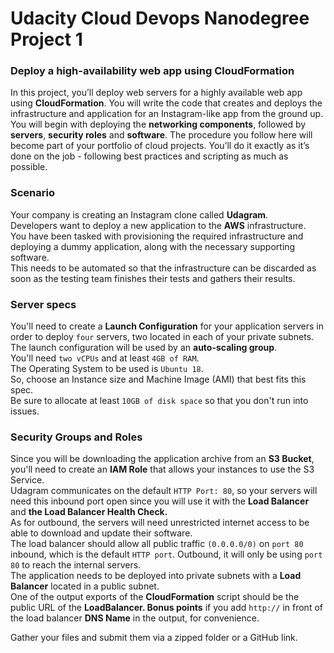 # Udacity Cloud Devops Nanodegree Project 1
### Deploy a high-availability web app using CloudFormation

In this project, you’ll deploy web servers for a highly available web app using **CloudFormation**. You will write the code that creates and deploys the infrastructure and application for an Instagram-like app from the ground up. You will begin with deploying the **networking components**, followed by **servers**, **security roles** and **software**. The procedure you follow here will become part of your portfolio of cloud projects. You’ll do it exactly as it’s done on the job - following best practices and scripting as much as possible.

### Scenario
Your company is creating an Instagram clone called **Udagram**.         
Developers want to deploy a new application to the **AWS** infrastructure.          
You have been tasked with provisioning the required infrastructure and deploying a dummy application, along with the necessary supporting software.         
This needs to be automated so that the infrastructure can be discarded as soon as the testing team finishes their tests and gathers their results.

### Server specs

You'll need to create a **Launch Configuration** for your application servers in order to deploy `four` servers, two located in each of your private subnets.         
The launch configuration will be used by an **auto-scaling group**.         
You'll need `two vCPUs` and at least `4GB of RAM`.              
The Operating System to be used is `Ubuntu 18`.             
So, choose an Instance size and Machine Image (AMI) that best fits this spec.           
Be sure to allocate at least `10GB of disk space` so that you don't run into issues.          

### Security Groups and Roles

Since you will be downloading the application archive from an **S3 Bucket**, you'll need to create an **IAM Role** that allows your instances to use the S3 Service.      
Udagram communicates on the default `HTTP Port: 80`, so your servers will need this inbound port open since you will use it with the **Load Balancer** and **the Load Balancer Health Check.**            
As for outbound, the servers will need unrestricted internet access to be able to download and update their software.         
The load balancer should allow all public traffic `(0.0.0.0/0)` on `port 80` inbound, which is the default `HTTP port`. Outbound, it will only be using `port 80` to reach the internal servers.          
The application needs to be deployed into private subnets with a **Load Balancer** located in a public subnet.          
One of the output exports of the **CloudFormation** script should be the public URL of the **LoadBalancer. Bonus points** if you add `http://` in front of the load balancer **DNS Name** in the output, for convenience.         

Gather your files and submit them via a zipped folder or a GitHub link.
